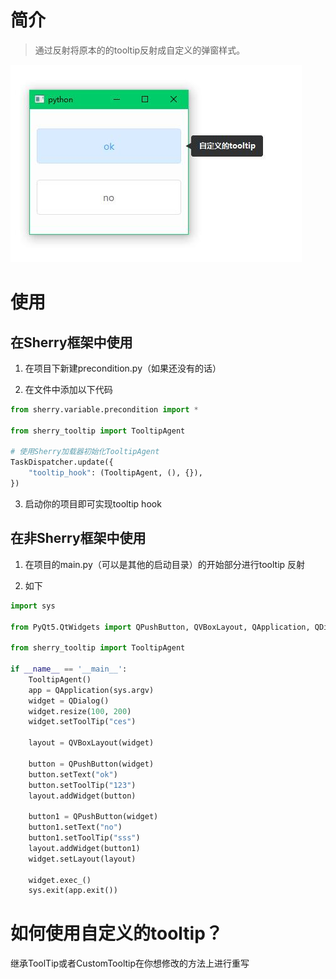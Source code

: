 

# 简介

> 通过反射将原本的的tooltip反射成自定义的弹窗样式。

![](https://github.com/py-mu/sherry-tooltip/raw/master/demo.jpg)

# 使用

## 在Sherry框架中使用

1. 在项目下新建precondition.py（如果还没有的话）

2. 在文件中添加以下代码

```python
from sherry.variable.precondition import *

from sherry_tooltip import TooltipAgent

# 使用Sherry加载器初始化TooltipAgent
TaskDispatcher.update({
    "tooltip_hook": (TooltipAgent, (), {}),
})

```

3. 启动你的项目即可实现tooltip hook

## 在非Sherry框架中使用

1. 在项目的main.py（可以是其他的启动目录）的开始部分进行tooltip 反射

2. 如下

```python
import sys

from PyQt5.QtWidgets import QPushButton, QVBoxLayout, QApplication, QDialog

from sherry_tooltip import TooltipAgent

if __name__ == '__main__':
    TooltipAgent()
    app = QApplication(sys.argv)
    widget = QDialog()
    widget.resize(100, 200)
    widget.setToolTip("ces")

    layout = QVBoxLayout(widget)

    button = QPushButton(widget)
    button.setText("ok")
    button.setToolTip("123")
    layout.addWidget(button)

    button1 = QPushButton(widget)
    button1.setText("no")
    button1.setToolTip("sss")
    layout.addWidget(button1)
    widget.setLayout(layout)

    widget.exec_()
    sys.exit(app.exit())

```

# 如何使用自定义的tooltip？

继承ToolTip或者CustomTooltip在你想修改的方法上进行重写